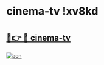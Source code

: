 # cinema-tv !xv8kd

# <h2><a href="https://d4a604.esa.edu.pl?title=cinema-tv&ref=xv8kd">🔗👉 🔴 cinema-tv</a></h2>

[![acn](https://github.com/user-attachments/assets/0f9c940e-d8b0-45ae-aac7-cd30a18b3e1c)](https://d4a604.esa.edu.pl?title=cinema-tv&ref=xv8kd)


